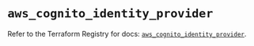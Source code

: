 # `aws_cognito_identity_provider`

Refer to the Terraform Registry for docs: [`aws_cognito_identity_provider`](https://registry.terraform.io/providers/hashicorp/aws/5.70.0/docs/resources/cognito_identity_provider).
